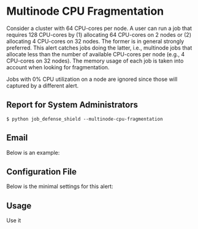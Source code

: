 # Multinode CPU Fragmentation

Consider a cluster with 64 CPU-cores per node. A user can run a job
that requires 128 CPU-cores by (1) allocating 64 CPU-cores on 2 nodes
or (2) allocating 4 CPU-cores on 32 nodes. The former is in general
strongly preferred. This alert catches jobs doing the latter,
i.e., multinode jobs that allocate less than the
number of available CPU-cores per node (e.g., 4 CPU-cores on 32 nodes).
The memory usage of each job is taken into account when looking
for fragmentation.

Jobs with 0% CPU utilization on a node are ignored since those will captured
by a different alert.

## Report for System Administrators

```
$ python job_defense_shield --multinode-cpu-fragmentation
```

## Email

Below is an example:

## Configuration File

Below is the minimal settings for this alert:


## Usage

Use it

